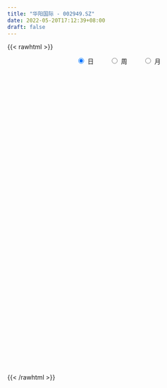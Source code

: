 ```yaml
---
title: "华阳国际 - 002949.SZ"
date: 2022-05-20T17:12:39+08:00
draft: false
---
```

{{< rawhtml >}}
    <div style="text-align: center">
        <label style="padding: 1rem;"><input style="margin-right: .5rem" type="radio" name="period" value="D" checked onclick="period_change(this)">日</label>
        <label style="padding: 1rem;"><input style="margin-right: .5rem" type="radio" name="period" value="W" onclick="period_change(this)">周</label>
        <label style="padding: 1rem;"><input style="margin-right: .5rem" type="radio" name="period" value="M" onclick="period_change(this)">月</label>
    </div>
    <div id="chart" style="height: 700px;"></div> 
    <script type="text/javascript">
        const D_v = [6271.0,4296.0,6450.0,5552.38,6302.0,9985.0,7111.0,6918.3,4063.3,8416.0,17198.5,8697.0,8000.0,5133.38,10623.0,16980.86,11673.0,9057.08,6985.5,7201.0,10373.0,7111.48,10753.59,8665.73,6904.96,9824.0,12967.0,9371.0,9215.35,4044.0,9608.0,14957.0,11147.0,9254.22,6808.0,6093.0,6146.35,8252.0,4229.3,6744.0,8535.66,11810.29,13755.77,6970.0,11105.43,11852.81,16585.77,10539.0,33187.38,32706.0,15186.0,14306.0,21828.0,10402.4,7907.39,9873.0,10927.0,12745.73,14705.21,18259.83,9925.0,10947.0,10204.0,11919.96,14124.96,18876.93,19185.0,12177.0,12928.0,19641.0,23779.0,29337.0,25865.0,23931.0,11981.3,9232.0,7791.68,12395.0,14456.38,9744.34,20289.38,22371.72,21307.0,19600.0,16520.0,12860.07,11297.0,19423.07,15193.62,25663.0,23547.0,22434.57,15942.0,20331.07,14258.0,13944.0,21881.0,10527.97,17405.07,11453.0,10243.07,13070.46,13021.0,10323.95,6272.0,10896.0,9158.0,12016.0,14676.0,13947.93,14985.0,13744.0,8065.0,10457.07,15049.0,32027.62,16057.99,16065.86,11480.3,7947.0,7565.0,7096.68,8263.3,12435.19,34474.84,19605.72,12596.77,9958.3,9669.96,14097.35,10894.73,8709.0,11644.0,10576.0,10442.0,14255.0,10528.0,10498.0,24490.0,12258.0,13959.3,12365.0,59604.99,32732.13,17341.8,24162.91,32209.24,26629.62,22436.87,23860.91,12610.4,20419.88,57307.85,138162.08,94449.91,44239.0,74632.02,128092.35,104959.59,104569.18,53958.82,61553.54,62368.1,51042.49,113819.78,75320.56,63339.06,79236.79,47653.9,43825.0,46778.75,100423.05,89060.31,59535.79,102716.61,67075.19,51254.25,60410.09,38580.23,39719.16,59912.0,69634.24,72654.78,64458.08,79260.48,43335.34,43836.0,70035.31,59939.42,84502.44,195656.09,138481.5,116567.43,94013.59,65682.0,48936.3,36444.99,40712.58,80479.83,39363.84,28326.08,34538.39,39010.27,45833.29,29390.0,21916.0,27816.0,31279.28,30986.17,61100.83,89402.0,67460.28,49511.0,28909.0,29853.17,30422.0,26917.0,29472.63,42220.0,33331.0,38726.39,47402.0,58219.63,85513.88,55340.0,46825.11,35794.33,42943.0,20250.0,17517.0,29524.94,22401.0,19443.0,25113.0,28568.75,23866.83,24513.0,24260.03,20559.0,15236.0,16249.0,28159.0,91278.96,79930.38,61108.54,44065.0,35859.96,27879.0,34644.36,26490.36]
const D_histogram = [0.0,-0.0024442165,-0.0234089991,-0.0248673581,-0.0341454867,-0.0092403541,0.0003422009,0.0199968931,0.0338801504,0.0415094141,0.0194524541,0.0058106417,0.0162502349,0.0124749577,-0.0087834714,0.006351172,0.0028940135,-0.0114160791,-0.0298825448,-0.0449210705,-0.0669141474,-0.0750937694,-0.091507864,-0.1026457145,-0.1096523208,-0.1009695905,-0.1107770384,-0.1207879065,-0.1063987807,-0.0853456158,-0.0572785851,-0.0130352582,0.0003265193,0.0123743971,0.0141959547,0.0132197234,0.0173904818,0.0045349249,0.0091574448,0.0213510092,0.0188588395,-0.00086801,-0.0241133812,-0.0295537076,-0.005370174,0.0236300215,0.0597038295,0.0625802404,0.1093093649,0.1520950525,0.1717080653,0.1566405245,0.1027826946,0.0490584668,0.0025003684,-0.0614967692,-0.093579388,-0.128741728,-0.1262303308,-0.1055656666,-0.0931088045,-0.0756115881,-0.0719480515,-0.0451254841,0.0011572313,0.0303474818,0.0634667325,0.0790563322,0.0789151714,0.0506239762,0.0372889383,-0.0110237401,-0.0599714859,-0.0347878902,-0.0337062109,-0.0289741601,-0.0227615641,-0.0290093174,-0.0476766454,-0.0480500881,-0.016221462,0.0272924793,0.0745300638,0.1227126226,0.142446535,0.1479871613,0.1440039695,0.1027060413,0.0836722585,0.0313072957,-0.0174177529,-0.0525244078,-0.0840020354,-0.1201128937,-0.1238524149,-0.136805431,-0.1539234301,-0.1555367748,-0.1757173592,-0.1561206674,-0.1110066018,-0.0819986085,-0.0775274927,-0.0697564329,-0.0558002866,-0.0529308464,-0.0514241651,-0.0532286819,-0.0650102858,-0.0816541387,-0.0746833037,-0.0749639941,-0.0564958517,-0.0595988601,-0.037192805,0.0100995087,0.0380174599,0.0366192172,0.0593130248,0.0720486403,0.0845775991,0.0886352776,0.0944607875,0.1108675079,0.1627687259,0.1732497504,0.1836795692,0.1787465458,0.166530859,0.1344015482,0.123645516,0.1140723781,0.1148573159,0.106209,0.0912403593,0.0822554201,0.0579421986,0.0501485993,0.0686132342,0.0661951674,0.070020012,0.0530384957,0.0774942152,0.0646368043,0.0520273086,0.0507348904,0.0271317875,-0.0036574094,-0.0160962176,-0.0319544086,-0.0353180983,-0.0611878373,-0.0216065717,0.0644710215,0.093211713,0.0730573719,0.1505585488,0.2086577469,0.2829327093,0.353439417,0.3552560651,0.3399622734,0.3220948614,0.3390397798,0.4186076452,0.4548648368,0.3835892294,0.2265441178,0.0877847721,-0.033690321,-0.1047850452,-0.0610176264,-0.053585578,-0.117288295,-0.0989297237,-0.0935828062,-0.1289287687,-0.1888906995,-0.2675743994,-0.3326448502,-0.2526110077,-0.1982885879,-0.1537406828,-0.1154215017,-0.1508327337,-0.1852907408,-0.2450279233,-0.1826408668,-0.1964514074,-0.0838524786,0.0729162078,0.0822298226,0.0096840925,-0.1116330387,-0.1582301886,-0.2095253226,-0.2075150029,-0.2198128829,-0.2817784342,-0.3441296801,-0.3758153024,-0.4213602271,-0.4260272365,-0.4038571059,-0.3725998924,-0.3664179342,-0.3941784542,-0.3602899965,-0.2968340761,-0.1438055057,0.0027114457,0.0937451,0.1344042225,0.1379183643,0.1207856381,0.1100651703,0.0793157034,0.0899081107,0.105671303,0.0880043896,0.1238063208,0.1285041643,0.1593905464,0.2134520187,0.2250033688,0.1756959883,0.1154060959,0.0255263929,-0.0145433752,-0.0387519922,-0.0878782917,-0.151723177,-0.2042400978,-0.2795405638,-0.2933354427,-0.2546925915,-0.2364734831,-0.1815024552,-0.1165832868,-0.0791668395,-0.0133083632,0.0738281106,0.1676888744,0.2179974864,0.2697193465,0.2584251865,0.2600949807,0.2329934637,0.2262156636,0.2088375123]
const D_fast = [0.0,-0.0030552707,-0.029872303,-0.0375475015,-0.0553620017,-0.0327669578,-0.0230988525,0.001555063,0.0239083579,0.0419149752,0.0247211286,0.0125319767,0.0270341286,0.0263775908,0.0029232939,0.0196457302,0.0169120752,-0.0002520372,-0.0261891391,-0.0524579324,-0.0911795462,-0.1181326106,-0.1574236712,-0.1942229503,-0.2286426368,-0.2452023041,-0.2827040116,-0.3229118563,-0.3351224257,-0.3354056647,-0.3216582803,-0.2806737679,-0.2672303606,-0.2520888835,-0.2467183373,-0.2443896377,-0.2358712589,-0.2475930846,-0.2406812034,-0.2231498868,-0.2209273466,-0.2408711986,-0.2701449151,-0.2829736684,-0.2601326783,-0.2252249774,-0.1742252121,-0.1557037411,-0.0816472753,-0.0008378246,0.0617022046,0.0857947949,0.0576326386,0.0161730275,-0.0297599787,-0.1091313086,-0.1646087744,-0.2319565465,-0.261002732,-0.2667294844,-0.2775498234,-0.2789555041,-0.2932789804,-0.277737784,-0.2311657607,-0.1943886398,-0.1454027059,-0.1100490232,-0.0904613911,-0.1060965923,-0.1101093956,-0.1611780091,-0.2251186264,-0.2086320031,-0.2159768766,-0.2184883658,-0.2179661609,-0.2314662435,-0.2620527328,-0.2744386976,-0.2466654369,-0.1963283759,-0.1304582753,-0.051597561,0.0037479852,0.0462854019,0.0783032024,0.0626817845,0.0645660664,0.0200279275,-0.0330515593,-0.0812893162,-0.1337674526,-0.1999065343,-0.2346091593,-0.2817635331,-0.3373623897,-0.3778599282,-0.4419698523,-0.4614033273,-0.4440409123,-0.435532571,-0.4504433285,-0.4601113769,-0.4601053022,-0.4704685736,-0.4818179336,-0.4969296209,-0.5249637962,-0.5620211837,-0.5737211747,-0.5927428637,-0.5883986842,-0.6064014076,-0.5932935538,-0.5434763628,-0.5060540467,-0.4982974851,-0.4607754213,-0.4300276458,-0.3963542872,-0.3701377893,-0.3406970825,-0.2965734851,-0.2039800856,-0.1501866235,-0.0938369124,-0.0540832994,-0.0246662715,-0.0231951952,-0.0030398484,0.0159051083,0.0454043751,0.0633083091,0.0711497583,0.0827286741,0.0729010022,0.0776445527,0.1132624963,0.1273932213,0.1487230688,0.1450011766,0.1888304498,0.19213224,0.1925295714,0.2039208759,0.1871007198,0.1553971705,0.138934308,0.1150875148,0.1028943006,0.0617276022,0.0959072249,0.1981025734,0.2501461932,0.2482561951,0.3633970092,0.4736606441,0.6186687837,0.7775353457,0.86816601,0.9378627868,1.0005190901,1.1022239535,1.2864437302,1.4364171309,1.4610388309,1.3606297487,1.2438165961,1.1139189227,1.0166279373,1.0451409494,1.0391766034,0.9461518126,0.939777953,0.9217291689,0.8541510142,0.7469664086,0.6013891089,0.4531574455,0.470038536,0.4747888088,0.4809015433,0.4903653489,0.4172459335,0.3364652412,0.2154710778,0.2321979176,0.1692745252,0.2609103343,0.4359080727,0.4657791432,0.3956544362,0.2464290453,0.1602743483,0.0565978837,0.0067294526,-0.0605216481,-0.192931808,-0.3413154739,-0.4669549218,-0.6178399033,-0.7290137217,-0.8078078676,-0.8697006273,-0.9551231526,-1.0814282861,-1.1376123276,-1.1483649262,-1.0312877322,-0.8840929195,-0.7696229902,-0.695362812,-0.6573690792,-0.6443053959,-0.6275095711,-0.6384301121,-0.6053606771,-0.5631796591,-0.5588454751,-0.4920919637,-0.4552680791,-0.3845340604,-0.2771095835,-0.2093073912,-0.2146907746,-0.246129143,-0.3296272477,-0.3733328597,-0.4072294747,-0.4783253471,-0.5801010267,-0.6836779719,-0.8288635789,-0.9159923185,-0.9410226151,-0.9819218775,-0.9723264635,-0.9365531167,-0.9189283793,-0.8563969938,-0.7508034924,-0.6150205099,-0.5102125264,-0.3910608296,-0.337748693,-0.2710551536,-0.2399083047,-0.1901321889,-0.1553009621]
const D_slow = [0.0,-0.0006110541,-0.0064633039,-0.0126801434,-0.0212165151,-0.0235266036,-0.0234410534,-0.0184418301,-0.0099717925,0.000405561,0.0052686745,0.0067213349,0.0107838937,0.0139026331,0.0117067653,0.0132945582,0.0140180616,0.0111640419,0.0036934057,-0.0075368619,-0.0242653988,-0.0430388411,-0.0659158071,-0.0915772358,-0.118990316,-0.1442327136,-0.1719269732,-0.2021239498,-0.228723645,-0.2500600489,-0.2643796952,-0.2676385098,-0.2675568799,-0.2644632806,-0.260914292,-0.2576093611,-0.2532617407,-0.2521280095,-0.2498386482,-0.244500896,-0.2397861861,-0.2400031886,-0.2460315339,-0.2534199608,-0.2547625043,-0.2488549989,-0.2339290416,-0.2182839815,-0.1909566402,-0.1529328771,-0.1100058608,-0.0708457296,-0.045150056,-0.0328854393,-0.0322603472,-0.0476345395,-0.0710293865,-0.1032148185,-0.1347724012,-0.1611638178,-0.184441019,-0.203343916,-0.2213309289,-0.2326122999,-0.2323229921,-0.2247361216,-0.2088694385,-0.1891053554,-0.1693765626,-0.1567205685,-0.1473983339,-0.150154269,-0.1651471404,-0.173844113,-0.1822706657,-0.1895142057,-0.1952045968,-0.2024569261,-0.2143760875,-0.2263886095,-0.230443975,-0.2236208551,-0.2049883392,-0.1743101835,-0.1386985498,-0.1017017595,-0.0657007671,-0.0400242568,-0.0191061921,-0.0112793682,-0.0156338064,-0.0287649084,-0.0497654172,-0.0797936407,-0.1107567444,-0.1449581021,-0.1834389596,-0.2223231533,-0.2662524931,-0.30528266,-0.3330343104,-0.3535339626,-0.3729158357,-0.390354944,-0.4043050156,-0.4175377272,-0.4303937685,-0.443700939,-0.4599535104,-0.4803670451,-0.499037871,-0.5177788695,-0.5319028325,-0.5468025475,-0.5561007487,-0.5535758716,-0.5440715066,-0.5349167023,-0.5200884461,-0.502076286,-0.4809318863,-0.4587730669,-0.43515787,-0.407440993,-0.3667488115,-0.3234363739,-0.2775164816,-0.2328298452,-0.1911971304,-0.1575967434,-0.1266853644,-0.0981672699,-0.0694529409,-0.0429006909,-0.020090601,0.000473254,0.0149588036,0.0274959535,0.044649262,0.0611980539,0.0787030569,0.0919626808,0.1113362346,0.1274954357,0.1405022628,0.1531859854,0.1599689323,0.1590545799,0.1550305256,0.1470419234,0.1382123988,0.1229154395,0.1175137966,0.1336315519,0.1569344802,0.1751988232,0.2128384604,0.2650028971,0.3357360744,0.4240959287,0.512909945,0.5979005133,0.6784242287,0.7631841736,0.8678360849,0.9815522941,1.0774496015,1.1340856309,1.156031824,1.1476092437,1.1214129824,1.1061585758,1.0927621813,1.0634401076,1.0387076766,1.0153119751,0.9830797829,0.9358571081,0.8689635082,0.7858022957,0.7226495437,0.6730773967,0.634642226,0.6057868506,0.5680786672,0.521755982,0.4604990012,0.4148387845,0.3657259326,0.344762813,0.3629918649,0.3835493206,0.3859703437,0.358062084,0.3185045369,0.2661232062,0.2142444555,0.1592912348,0.0888466262,0.0028142062,-0.0911396194,-0.1964796762,-0.3029864853,-0.4039507617,-0.4971007349,-0.5887052184,-0.6872498319,-0.7773223311,-0.8515308501,-0.8874822265,-0.8868043651,-0.8633680901,-0.8297670345,-0.7952874434,-0.7650910339,-0.7375747414,-0.7177458155,-0.6952687878,-0.6688509621,-0.6468498647,-0.6158982845,-0.5837722434,-0.5439246068,-0.4905616021,-0.43431076,-0.3903867629,-0.3615352389,-0.3551536407,-0.3587894845,-0.3684774825,-0.3904470554,-0.4283778497,-0.4794378741,-0.5493230151,-0.6226568758,-0.6863300236,-0.7454483944,-0.7908240082,-0.8199698299,-0.8397615398,-0.8430886306,-0.8246316029,-0.7827093843,-0.7282100127,-0.6607801761,-0.5961738795,-0.5311501343,-0.4729017684,-0.4163478525,-0.3641384744]
const D_data = [['2021-05-11', 17.743, 17.7142, 17.5897, 17.9059],['2021-05-12', 17.7142, 17.6759, 17.446, 17.7334],['2021-05-13', 17.6089, 17.3693, 17.3023, 17.7621],['2021-05-14', 17.446, 17.5322, 17.2927, 17.7047],['2021-05-17', 17.561, 17.3789, 17.3119, 17.7047],['2021-05-18', 17.4364, 17.8292, 17.2927, 18.0591],['2021-05-19', 17.7334, 17.7238, 17.7047, 18.0496],['2021-05-20', 17.7238, 17.9346, 17.5418, 17.9538],['2021-05-21', 17.9346, 17.9729, 17.858, 18.0687],['2021-05-24', 18.107, 17.9825, 17.6376, 18.1166],['2021-05-25', 18.0854, 17.5961, 17.5374, 18.0952],['2021-05-26', 17.6254, 17.6157, 17.2927, 17.7625],['2021-05-27', 17.6157, 17.919, 17.5276, 17.9386],['2021-05-28', 17.9093, 17.7722, 17.694, 17.9386],['2021-05-31', 17.7625, 17.4884, 17.3906, 17.782],['2021-06-01', 17.4786, 17.9288, 16.637, 18.056],['2021-06-02', 17.8114, 17.7331, 17.694, 17.9582],['2021-06-03', 17.6842, 17.5472, 17.5276, 17.8995],['2021-06-04', 17.4982, 17.3906, 17.3514, 17.5276],['2021-06-07', 17.3906, 17.3123, 17.2242, 17.5667],['2021-06-08', 17.3123, 17.0774, 16.9306, 17.3221],['2021-06-09', 17.1655, 17.1068, 16.9502, 17.2242],['2021-06-10', 17.1068, 16.8621, 16.8034, 17.1655],['2021-06-11', 16.8425, 16.7642, 16.7349, 16.9893],['2021-06-15', 16.7642, 16.6664, 16.6468, 16.8621],['2021-06-16', 16.7153, 16.7642, 16.6859, 17.0872],['2021-06-17', 16.7642, 16.4217, 16.2553, 16.8425],['2021-06-18', 16.4217, 16.2456, 16.1477, 16.4902],['2021-06-21', 16.4315, 16.4413, 16.2456, 16.5685],['2021-06-22', 16.4315, 16.5098, 16.3532, 16.5783],['2021-06-23', 16.5, 16.637, 16.4315, 16.7055],['2021-06-24', 16.823, 16.9698, 16.8132, 17.3025],['2021-06-25', 16.9306, 16.6957, 16.6664, 16.96],['2021-06-28', 16.6957, 16.7153, 16.4902, 16.8327],['2021-06-29', 16.774, 16.5979, 16.5685, 16.774],['2021-06-30', 16.5979, 16.5391, 16.4413, 16.6077],['2021-07-01', 16.5391, 16.5881, 16.4315, 16.7544],['2021-07-02', 16.6174, 16.3238, 16.2945, 16.6957],['2021-07-05', 16.3238, 16.4902, 16.2749, 16.5587],['2021-07-06', 16.4902, 16.6077, 16.3238, 16.6174],['2021-07-07', 16.4217, 16.4315, 16.4119, 16.7153],['2021-07-08', 16.3826, 16.1281, 16.1281, 16.5],['2021-07-09', 16.0988, 15.9226, 15.6877, 16.0988],['2021-07-12', 15.9617, 16.0107, 15.9617, 16.1966],['2021-07-13', 16.1281, 16.3826, 15.9226, 16.4119],['2021-07-14', 16.4609, 16.5587, 16.177, 16.7251],['2021-07-15', 16.5587, 16.823, 16.177, 16.8621],['2021-07-16', 16.7349, 16.5294, 16.4706, 16.8523],['2021-07-19', 16.5294, 17.2536, 16.4706, 18.0071],['2021-07-20', 17.0285, 17.5276, 17.0285, 17.9484],['2021-07-21', 17.5667, 17.5178, 17.3221, 17.6646],['2021-07-22', 17.5276, 17.2144, 17.0383, 17.5472],['2021-07-23', 17.3221, 16.637, 16.4609, 17.3221],['2021-07-26', 16.363, 16.4021, 16.0009, 16.637],['2021-07-27', 16.2456, 16.2358, 16.2358, 16.5587],['2021-07-28', 16.1966, 15.6877, 15.6388, 16.1966],['2021-07-29', 15.7171, 15.7562, 15.6486, 16.0107],['2021-07-30', 15.766, 15.4333, 15.3648, 15.8052],['2021-08-02', 15.5018, 15.6975, 14.484, 15.8052],['2021-08-03', 15.6975, 15.8737, 15.5703, 16.4217],['2021-08-04', 15.9911, 15.7562, 15.6877, 16.1575],['2021-08-05', 15.7171, 15.8052, 15.4822, 15.952],['2021-08-06', 16.0009, 15.5996, 15.5899, 16.0009],['2021-08-09', 15.5801, 15.8932, 15.5018, 16.0694],['2021-08-10', 15.8932, 16.2847, 15.8932, 16.3728],['2021-08-11', 16.2847, 16.2553, 16.1477, 16.7447],['2021-08-12', 16.1673, 16.4804, 16.1673, 16.6859],['2021-08-13', 16.5391, 16.4217, 16.3728, 16.6272],['2021-08-16', 16.4217, 16.3043, 16.2456, 16.6174],['2021-08-17', 16.2847, 15.903, 15.8345, 16.5587],['2021-08-18', 16.1477, 15.9911, 15.7073, 16.3141],['2021-08-19', 16.2651, 15.3746, 15.3158, 16.2651],['2021-08-20', 15.5311, 15.0516, 14.8754, 15.6388],['2021-08-23', 15.0027, 15.8541, 15.0027, 15.952],['2021-08-24', 15.8443, 15.5703, 15.5507, 15.952],['2021-08-25', 15.6486, 15.5801, 15.3648, 15.7171],['2021-08-26', 15.5703, 15.5801, 15.4626, 15.7171],['2021-08-27', 15.4724, 15.3746, 15.2767, 15.5801],['2021-08-30', 15.3746, 15.0907, 15.0222, 15.6192],['2021-08-31', 15.0907, 15.1984, 15.0222, 15.4137],['2021-09-01', 15.3941, 15.629, 15.1984, 15.7269],['2021-09-02', 15.6779, 15.952, 15.5801, 16.1673],['2021-09-03', 15.9226, 16.2553, 15.903, 16.5098],['2021-09-06', 16.2945, 16.5783, 16.1966, 16.6077],['2021-09-07', 16.5783, 16.4902, 16.363, 16.7447],['2021-09-08', 16.4902, 16.4804, 16.3336, 16.6174],['2021-09-09', 16.5, 16.4706, 16.4119, 16.6468],['2021-09-10', 16.3728, 15.9715, 15.952, 16.5],['2021-09-13', 15.9617, 16.1575, 15.9422, 16.3043],['2021-09-14', 16.1575, 15.5899, 15.4235, 16.2358],['2021-09-15', 15.5899, 15.3648, 15.2669, 15.7464],['2021-09-16', 15.4235, 15.2767, 15.2669, 15.8345],['2021-09-17', 15.2865, 15.081, 14.944, 15.3452],['2021-09-22', 14.9733, 14.7482, 14.5819, 15.081],['2021-09-23', 14.9146, 14.9342, 14.7091, 15.218],['2021-09-24', 15.0222, 14.6504, 14.621, 15.0418],['2021-09-27', 14.6504, 14.3763, 14.298, 14.9146],['2021-09-28', 14.3763, 14.3665, 14.3078, 14.5525],['2021-09-29', 14.3861, 13.9066, 13.7109, 14.3861],['2021-09-30', 13.8479, 14.2295, 13.8479, 14.3763],['2021-10-08', 14.2491, 14.5721, 14.2491, 14.6308],['2021-10-11', 14.5916, 14.4448, 14.3372, 14.8069],['2021-10-12', 14.3861, 14.1121, 14.0044, 14.4742],['2021-10-13', 14.1219, 14.073, 13.7989, 14.1415],['2021-10-14', 14.1023, 14.1023, 13.9653, 14.1317],['2021-10-15', 14.1023, 13.9066, 13.8674, 14.2198],['2021-10-18', 13.9947, 13.7989, 13.7206, 13.9947],['2021-10-19', 13.8674, 13.6521, 13.6032, 13.8674],['2021-10-20', 13.6619, 13.3781, 13.2509, 13.6619],['2021-10-21', 13.3194, 13.1139, 13.1139, 13.4075],['2021-10-22', 13.2117, 13.2509, 13.2117, 13.5151],['2021-10-25', 13.2998, 13.0454, 12.9279, 13.3781],['2021-10-26', 13.0552, 13.202, 13.0454, 13.2117],['2021-10-27', 13.0747, 12.8496, 12.7909, 13.1922],['2021-10-28', 12.9769, 13.1041, 12.6246, 13.2117],['2021-10-29', 13.1824, 13.5151, 12.7811, 13.6913],['2021-11-01', 13.4075, 13.4173, 13.2117, 13.5347],['2021-11-02', 13.4075, 13.0747, 13.0356, 13.5151],['2021-11-03', 13.0747, 13.3977, 13.0747, 13.5249],['2021-11-04', 13.4858, 13.3488, 13.2607, 13.4956],['2021-11-05', 13.3488, 13.4075, 13.2802, 13.476],['2021-11-08', 13.4173, 13.3488, 13.2313, 13.427],['2021-11-09', 13.3585, 13.4075, 13.3096, 13.5347],['2021-11-10', 13.4075, 13.6228, 13.2215, 13.6326],['2021-11-11', 13.5836, 14.3078, 13.5347, 14.3861],['2021-11-12', 14.3078, 14.0436, 14.0044, 14.3665],['2021-11-15', 14.0142, 14.2002, 13.9947, 14.3274],['2021-11-16', 14.1023, 14.1317, 14.1023, 14.3372],['2021-11-17', 14.161, 14.1023, 14.024, 14.21],['2021-11-18', 14.1023, 13.8283, 13.7891, 14.1415],['2021-11-19', 13.8283, 14.0632, 13.8283, 14.1121],['2021-11-22', 14.073, 14.1023, 13.9751, 14.1708],['2021-11-23', 14.0827, 14.2883, 14.0338, 14.347],['2021-11-24', 14.2883, 14.2295, 14.1121, 14.3959],['2021-11-25', 14.2295, 14.161, 14.1121, 14.3078],['2021-11-26', 14.2687, 14.2393, 14.1219, 14.5231],['2021-11-29', 14.1708, 14.0142, 13.8968, 14.1708],['2021-11-30', 14.0142, 14.1806, 13.9947, 14.3372],['2021-12-01', 14.21, 14.5916, 14.1219, 14.6308],['2021-12-02', 14.6014, 14.4351, 14.4253, 14.6406],['2021-12-03', 14.3959, 14.5819, 14.3959, 14.7091],['2021-12-06', 14.7384, 14.347, 14.3176, 14.7384],['2021-12-07', 14.5231, 14.9537, 14.3665, 15.1201],['2021-12-08', 14.8265, 14.5916, 14.3959, 14.8657],['2021-12-09', 14.6014, 14.5916, 14.4057, 14.7189],['2021-12-10', 14.5819, 14.758, 14.4155, 14.9635],['2021-12-13', 14.8363, 14.4644, 14.3274, 14.8363],['2021-12-14', 14.3861, 14.2589, 14.1904, 14.4253],['2021-12-15', 14.2393, 14.3861, 14.2198, 14.6601],['2021-12-16', 14.4253, 14.2687, 14.1904, 14.5036],['2021-12-17', 14.3372, 14.3665, 14.2002, 14.3861],['2021-12-20', 14.347, 13.9849, 13.9164, 14.347],['2021-12-21', 13.9849, 14.8265, 13.9751, 14.8363],['2021-12-22', 14.9635, 15.7856, 14.9635, 16.3141],['2021-12-23', 15.629, 15.4626, 15.3648, 16.2064],['2021-12-24', 15.7367, 14.9635, 14.9635, 15.766],['2021-12-27', 15.0222, 16.4609, 15.0222, 16.4609],['2021-12-28', 16.9698, 16.7642, 16.4413, 17.8603],['2021-12-29', 16.4609, 17.5667, 16.1477, 18.0952],['2021-12-30', 17.371, 18.2224, 17.1263, 18.9662],['2021-12-31', 18.2028, 17.9093, 17.7037, 18.5845],['2022-01-04', 17.919, 18.0169, 17.5765, 18.2028],['2022-01-05', 18.2909, 18.2518, 17.8114, 19.0836],['2022-01-06', 18.5747, 19.0543, 18.0854, 19.1717],['2022-01-07', 19.0543, 20.5222, 19.0543, 20.9626],['2022-01-10', 19.9644, 20.7767, 19.6806, 21.403],['2022-01-11', 20.7963, 19.8176, 19.573, 21.1388],['2022-01-12', 19.7002, 18.5258, 18.4279, 19.8665],['2022-01-13', 18.5747, 18.242, 18.1637, 18.6237],['2022-01-14', 18.2028, 17.9386, 17.8799, 18.6237],['2022-01-17', 17.9386, 18.1539, 17.5765, 18.3007],['2022-01-18', 18.1539, 19.6121, 17.7527, 19.9742],['2022-01-19', 19.573, 19.4066, 19.2402, 20.5516],['2022-01-20', 18.9858, 18.4475, 18.4475, 19.71],['2022-01-21', 18.5943, 19.4164, 18.2224, 20.2874],['2022-01-24', 19.4849, 19.387, 19.0836, 20.258],['2022-01-25', 19.3772, 18.8488, 18.4964, 19.6121],['2022-01-26', 17.0872, 18.2909, 17.0872, 18.7802],['2022-01-27', 18.5649, 17.6254, 17.6157, 19.1228],['2022-01-28', 18.0365, 17.2829, 17.2046, 18.2518],['2022-02-07', 16.7447, 19.0151, 16.4413, 19.0151],['2022-02-08', 19.4849, 18.976, 18.2616, 19.6121],['2022-02-09', 19.9057, 19.0738, 18.8879, 19.9938],['2022-02-10', 18.8879, 19.2011, 18.5062, 19.7785],['2022-02-11', 18.7607, 18.2616, 17.9093, 19.9644],['2022-02-14', 17.8505, 18.0267, 17.4591, 18.1637],['2022-02-15', 17.9582, 17.3514, 17.2633, 18.1441],['2022-02-16', 17.4493, 18.7802, 17.4493, 19.0836],['2022-02-17', 18.3496, 17.8603, 17.6352, 19.1423],['2022-02-18', 18.4475, 19.6512, 18.2518, 19.6512],['2022-02-21', 19.0641, 20.9822, 19.0347, 21.6183],['2022-02-22', 20.1014, 19.7002, 19.3772, 20.4929],['2022-02-23', 19.6904, 18.5943, 18.4084, 19.7687],['2022-02-24', 18.4279, 17.4689, 17.1068, 18.79],['2022-02-25', 17.6646, 17.8897, 17.3319, 18.2811],['2022-02-28', 17.7722, 17.4591, 16.9698, 17.7722],['2022-03-01', 17.4591, 17.8603, 17.2046, 17.9093],['2022-03-02', 17.6157, 17.508, 17.2046, 17.968],['2022-03-03', 17.508, 16.5, 16.2064, 17.7233],['2022-03-04', 16.4217, 15.9128, 15.8149, 16.4217],['2022-03-07', 16.0302, 15.7464, 15.5507, 16.1379],['2022-03-08', 15.6975, 15.0222, 14.9342, 15.7269],['2022-03-09', 15.032, 15.0222, 14.2491, 15.2375],['2022-03-10', 15.4137, 15.0222, 14.9733, 15.903],['2022-03-11', 14.7678, 14.9048, 14.2687, 15.0222],['2022-03-14', 14.6797, 14.3176, 14.2785, 14.8265],['2022-03-15', 14.1512, 13.4368, 13.4368, 14.3665],['2022-03-16', 13.7206, 13.8185, 13.2607, 13.9164],['2022-03-17', 14.0142, 14.073, 13.9066, 14.298],['2022-03-18', 14.0632, 15.4822, 13.9457, 15.4822],['2022-03-21', 15.6584, 16.0302, 15.3158, 16.3923],['2022-03-22', 15.7758, 15.8932, 15.5507, 16.4217],['2022-03-23', 15.8052, 15.5899, 15.5116, 16.226],['2022-03-24', 15.6094, 15.2375, 15.2278, 15.6877],['2022-03-25', 15.3158, 14.9342, 14.8559, 15.3843],['2022-03-28', 14.9244, 14.9244, 14.484, 15.1495],['2022-03-29', 14.9733, 14.5329, 14.3861, 15.0614],['2022-03-30', 14.6797, 14.9635, 14.4448, 14.9635],['2022-03-31', 14.9635, 15.081, 14.8461, 15.4528],['2022-04-01', 14.9244, 14.6406, 14.3861, 14.9929],['2022-04-06', 14.6601, 15.355, 14.6601, 15.4626],['2022-04-07', 15.1984, 15.0907, 15.081, 15.8052],['2022-04-08', 15.0222, 15.5507, 15.0222, 16.0009],['2022-04-11', 15.492, 16.1477, 15.492, 16.2847],['2022-04-12', 15.8149, 15.903, 15.0907, 16.0498],['2022-04-13', 15.8541, 15.1397, 15.1005, 15.8541],['2022-04-14', 15.0222, 14.7678, 14.5916, 15.169],['2022-04-15', 14.6797, 13.9947, 13.9066, 14.7776],['2022-04-18', 13.8185, 14.2198, 13.6423, 14.3274],['2022-04-19', 14.2198, 14.1708, 13.9457, 14.3372],['2022-04-20', 14.1904, 13.5543, 13.4075, 14.3372],['2022-04-21', 13.5445, 12.9084, 12.8203, 13.5543],['2022-04-22', 13.0258, 12.5267, 12.4973, 13.0258],['2022-04-25', 12.282, 11.6263, 11.5578, 12.3995],['2022-04-26', 11.7242, 11.8416, 11.6753, 12.2135],['2022-04-27', 11.8612, 12.2527, 11.6165, 12.2625],['2022-04-28', 12.0276, 11.8514, 11.6263, 12.2135],['2022-04-29', 11.8514, 12.2331, 11.8416, 12.3212],['2022-05-05', 12.282, 12.4484, 12.0961, 12.7224],['2022-05-06', 12.2331, 12.1842, 12.0374, 12.331],['2022-05-09', 12.3212, 12.6637, 12.2527, 12.7322],['2022-05-10', 12.605, 13.2509, 12.419, 13.2998],['2022-05-11', 13.4564, 13.8087, 13.3879, 14.5721],['2022-05-12', 12.8986, 13.7011, 12.8986, 14.2295],['2022-05-13', 13.613, 14.0925, 13.4564, 14.2491],['2022-05-16', 14.1023, 13.5347, 13.5053, 14.484],['2022-05-17', 13.5347, 13.7989, 13.2607, 14.0925],['2022-05-18', 13.7206, 13.4956, 13.4368, 13.8968],['2022-05-19', 13.2313, 13.7794, 13.2215, 13.8479],['2022-05-20', 13.91, 13.7, 13.61, 14.16]]
const W_v = [1192.26,21910.97,1030636.1299999999,845801.0,437639.4899999999,388072.09,320729.54,184206.5,249804.56,81726.75,241313.8,145042.86,132795.43,259456.95,275484.97,446039.21,944277.35,404507.17,245403.39,142973.65,114629.44,100328.95,79228.07,731314.0399999999,932578.0599999999,766376.3,542701.54,500628.5700000001,221799.08,615459.21,282298.73,35390.02,123763.79,171330.05,78767.48,87334.6,101343.64,285868.49,124946.13,72942.36,83964.58,110794.43,122183.84,88714.46,65878.72,118786.28,93371.18,68927.15,111511.46,146786.84,251006.97,181912.52,191159.4,116249.05,95802.27,82405.83,95343.16,65917.2,59156.14,70832.25,37625.3,27034.06,42315.06,46411.84,284068.1800000001,239447.31,95939.16,68611.69,40268.93,125526.07,411436.88,426578.09,331327.18,344810.61,268576.19,209629.55,148433.09,162590.64,140419.51,105237.58,112415.96,96249.18,113028.1,22018.12,121811.89,97486.62,105285.7,172378.97,120106.29,83037.73,107721.54,175461.35,127252.06,86295.51,109653.14,99295.99,144654.3,289481.89,206310.5,182662.06,153100.1,62084.91,61168.53,167618.33,220277.64,236954.34,153229.73,140936.11,111826.1,46516.58,66243.28,66068.21,51213.77,19866.33,33810.94,34379.6,47444.88,55319.44,44104.8,39066.96,48971.35,36553.57,45075.02,57053.01,117213.38,51855.52,64041.04,76283.85,111550.0,65330.98,88168.82,79700.14,102780.19,48533.07,61267.04,10243.07,53583.41,64782.93,79342.69,59116.15,81875.73,57217.11,55626.0,71733.3,146206.83,117747.04,354578.72,466211.96,288783.91,309375.31,398514.51,257038.92,345919.58,301648.51,610400.61,245937.54,177098.03,173098.28,265135.45,162362.63,144348.02,266416.32,109135.94,126321.61,35795.0,276725.88,168938.68]
const W_histogram = [0.0,0.7345221652,1.1290280649,1.291944365,1.1272906159,1.1166024098,0.8268946042,0.5710402346,0.1578600648,-0.2387915835,-0.5374140059,-0.7636814041,-0.8880915641,-0.7749982126,-0.8274795236,-0.5883790283,-0.279936848,-0.2641197841,-0.2293269476,-0.3266762668,-0.3981853175,-0.4349297703,-0.4759976041,0.2515910362,0.3111783104,0.2573113138,0.1853695711,0.2342828378,0.23911232,0.2892987683,0.1983022618,0.06063249,-0.0284514714,-0.1404093237,-0.2550714039,-0.3509304378,-0.3475244554,-0.3157618544,-0.3222075905,-0.3279422911,-0.2717032591,-0.2224983423,-0.1731183745,-0.1681593341,-0.136482695,-0.0888095669,-0.0666749866,-0.1431977762,-0.3473867874,-0.358810162,-0.345980778,-0.4194446963,-0.3407799385,-0.3733318726,-0.3599309039,-0.3708336231,-0.3175355858,-0.2738419045,-0.2033664811,-0.1743720587,-0.1767307416,-0.1347159168,-0.0988333095,-0.0968744093,0.1149789645,0.2264876628,0.2345726039,0.2245723953,0.1732867535,0.3117984653,0.62305617,0.709974649,0.9949330441,1.4803636919,1.797890524,2.0059387077,1.9385195974,1.9195039381,1.6370270941,1.0286911379,0.6552975864,0.2509832721,-0.1007283386,-0.2601868693,-0.2871295478,-0.3879168521,-0.5031343495,-0.7559499467,-0.849530373,-0.9232809369,-1.0299925125,-1.0020732493,-1.0754248445,-1.1069097151,-1.1403865832,-1.1053384253,-1.0712857934,-0.8201566815,-0.5243547055,-0.428857352,-0.4672115152,-0.4531025669,-0.2223929294,-0.0870103327,0.1516964221,0.2448282292,0.2748954883,0.1819223072,0.1416268237,0.0957799696,0.0327480915,0.0068022613,-0.0593609705,-0.1355131942,-0.1537070325,-0.1214294833,-0.0998653757,-0.0974636741,-0.1225989231,-0.156517196,-0.131985541,-0.1242618914,-0.1290646999,-0.0768447089,-0.0233040232,-0.0553732308,-0.051863534,0.0157321782,-0.0199846552,-0.0104882194,0.0624642145,0.0969073135,0.0664688952,0.0261578786,-0.017668509,-0.012635755,-0.0415486503,-0.0895022483,-0.0879665205,-0.0790192611,-0.0182543302,0.032501531,0.0842365818,0.1443069817,0.1954982815,0.2017723147,0.242188061,0.4512274445,0.7327253284,0.711583693,0.7594289661,0.6158101471,0.5569238577,0.5791865289,0.4487288268,0.214618693,-0.0108425617,-0.1178625783,-0.2165875217,-0.2882090887,-0.2616140549,-0.3316373834,-0.4521766679,-0.5220814401,-0.5397788457,-0.3976917612,-0.3088285547]
const W_fast = [0.0,0.9181527066,1.5949156224,2.0808180138,2.1979869186,2.466449315,2.3834651605,2.2703708495,1.8966556959,1.4403061517,1.0073302279,0.5901424787,0.2437094276,0.1630532259,-0.0962979659,-0.0042922278,0.2341657406,0.1839528584,0.161413958,-0.0176044278,-0.1886598079,-0.3341367033,-0.4942039381,0.2962824612,0.433664313,0.4441251449,0.418525795,0.5260097711,0.5906173333,0.7131284737,0.6717075327,0.5491958834,0.4529990541,0.3059388709,0.1275089397,-0.0560827037,-0.1395578351,-0.1867356977,-0.2737333315,-0.3614536048,-0.3731403876,-0.3795600563,-0.3734596821,-0.4105404752,-0.41298451,-0.3875137736,-0.3820479399,-0.4943701735,-0.7854058816,-0.8865317967,-0.9601976072,-1.1385226996,-1.1450529264,-1.2709378286,-1.3475195859,-1.4511307109,-1.4772165701,-1.5019833649,-1.4823495618,-1.4969481541,-1.5434895224,-1.5351536768,-1.5239793968,-1.5462390989,-1.3056409841,-1.13751037,-1.0707822779,-1.0246393877,-1.0326033412,-0.816142013,-0.3491202658,-0.0847081246,0.4489835316,1.3045051024,2.0715045654,2.7810374261,3.1982482152,3.6591085404,3.7858884699,3.4347252982,3.2251561432,2.8835876469,2.5066939516,2.2821887037,2.1834636381,1.9856971208,1.7446960361,1.3028929522,0.9969299326,0.6923591346,0.3281494308,0.1055503817,-0.2366574247,-0.544869724,-0.863443238,-1.1047296864,-1.3384985028,-1.2924085613,-1.1276952616,-1.1394122461,-1.2945692881,-1.3937359816,-1.2186245763,-1.1049945629,-0.8283637026,-0.6740248382,-0.575233707,-0.6227263112,-0.6276150888,-0.6495169506,-0.7043618058,-0.7286070706,-0.8096105451,-0.9196410673,-0.9762616638,-0.9743414853,-0.9777437217,-0.9997079386,-1.0554929184,-1.1285404903,-1.1370052206,-1.1603470438,-1.1974160273,-1.1644072135,-1.1166925336,-1.1626050489,-1.1720612356,-1.1005324789,-1.141245476,-1.1343710951,-1.0458026076,-0.9871326802,-1.0009538746,-1.0347254216,-1.0829689365,-1.0810951212,-1.1203951791,-1.1907243392,-1.2111802414,-1.2219877974,-1.165786449,-1.1069052051,-1.0341110088,-0.9379638634,-0.8378979933,-0.7811808814,-0.6802181199,-0.3583718752,0.1063073407,0.2630616285,0.5007641432,0.511097861,0.5914425361,0.7585018395,0.740226344,0.5597708835,0.3315989884,0.1951133272,0.0422415034,-0.1014323358,-0.1402408157,-0.2931734901,-0.5267569416,-0.7271820738,-0.8798241908,-0.8371600467,-0.8255039788]
const W_slow = [0.0,0.1836305413,0.4658875575,0.7888736488,1.0706963028,1.3498469052,1.5565705563,1.6993306149,1.7387956311,1.6790977352,1.5447442338,1.3538238827,1.1318009917,0.9380514386,0.7311815577,0.5840868006,0.5141025886,0.4480726426,0.3907409057,0.309071839,0.2095255096,0.100793067,-0.018206334,0.044691425,0.1224860026,0.1868138311,0.2331562239,0.2917269333,0.3515050133,0.4238297054,0.4734052708,0.4885633933,0.4814505255,0.4463481946,0.3825803436,0.2948477342,0.2079666203,0.1290261567,0.0484742591,-0.0335113137,-0.1014371285,-0.1570617141,-0.2003413077,-0.2423811412,-0.2765018149,-0.2987042067,-0.3153729533,-0.3511723974,-0.4380190942,-0.5277216347,-0.6142168292,-0.7190780033,-0.8042729879,-0.8976059561,-0.987588682,-1.0802970878,-1.1596809843,-1.2281414604,-1.2789830807,-1.3225760953,-1.3667587807,-1.4004377599,-1.4251460873,-1.4493646896,-1.4206199485,-1.3639980328,-1.3053548818,-1.249211783,-1.2058900946,-1.1279404783,-0.9721764358,-0.7946827736,-0.5459495125,-0.1758585896,0.2736140414,0.7750987184,1.2597286177,1.7396046023,2.1488613758,2.4060341603,2.5698585569,2.6326043749,2.6074222902,2.5423755729,2.470593186,2.3736139729,2.2478303856,2.0588428989,1.8464603056,1.6156400714,1.3581419433,1.107623631,0.8387674199,0.5620399911,0.2769433453,0.0006087389,-0.2672127094,-0.4722518798,-0.6033405561,-0.7105548941,-0.8273577729,-0.9406334147,-0.996231647,-1.0179842302,-0.9800601246,-0.9188530674,-0.8501291953,-0.8046486185,-0.7692419125,-0.7452969201,-0.7371098973,-0.7354093319,-0.7502495746,-0.7841278731,-0.8225546313,-0.8529120021,-0.877878346,-0.9022442645,-0.9328939953,-0.9720232943,-1.0050196796,-1.0360851524,-1.0683513274,-1.0875625046,-1.0933885104,-1.1072318181,-1.1201977016,-1.1162646571,-1.1212608208,-1.1238828757,-1.1082668221,-1.0840399937,-1.0674227699,-1.0608833002,-1.0653004275,-1.0684593662,-1.0788465288,-1.1012220909,-1.123213721,-1.1429685363,-1.1475321188,-1.1394067361,-1.1183475906,-1.0822708452,-1.0333962748,-0.9829531961,-0.9224061809,-0.8095993197,-0.6264179877,-0.4485220644,-0.2586648229,-0.1047122861,0.0345186783,0.1793153105,0.2914975172,0.3451521905,0.3424415501,0.3129759055,0.2588290251,0.1867767529,0.1213732392,0.0384638933,-0.0745802737,-0.2051006337,-0.3400453451,-0.4394682854,-0.5166754241]
const W_data = [['2019-03-01', 11.8093, 18.8518, 11.8093, 18.8518],['2019-03-08', 20.7342, 30.3615, 20.7342, 30.3615],['2019-03-15', 30.3615, 29.9588, 28.0951, 33.9951],['2019-03-22', 30.2023, 29.631, 29.528, 34.0513],['2019-03-29', 28.5634, 26.6248, 25.4636, 29.8464],['2019-04-04', 26.5967, 29.1534, 26.1472, 29.528],['2019-04-12', 29.219, 25.8288, 25.4448, 29.6217],['2019-04-19', 26.0817, 25.5666, 25.1545, 26.8309],['2019-04-26', 25.5291, 22.3169, 21.652, 26.3626],['2019-04-30', 22.3356, 20.5376, 20.2379, 22.3356],['2019-05-10', 19.7696, 19.7977, 18.4866, 20.9496],['2019-05-17', 19.6666, 18.9643, 18.7843, 20.3877],['2019-05-24', 19.0402, 18.8032, 17.8176, 19.2202],['2019-05-31', 18.879, 21.2294, 18.6705, 21.6654],['2019-06-06', 21.201, 18.7937, 18.68, 22.0161],['2019-06-14', 18.917, 22.4805, 18.1114, 24.9825],['2019-06-21', 21.9213, 24.5655, 21.4285, 27.4845],['2019-06-28', 24.0632, 21.6275, 21.5801, 24.7645],['2019-07-05', 22.1298, 21.8644, 20.8503, 22.7269],['2019-07-12', 21.7886, 19.8647, 19.751, 21.8929],['2019-07-19', 19.8647, 19.4761, 19.2108, 20.6513],['2019-07-26', 19.4003, 19.3055, 18.3862, 19.4287],['2019-08-02', 19.3529, 18.68, 18.4999, 19.5235],['2019-08-09', 18.8222, 30.0908, 18.6232, 30.0908],['2019-08-16', 31.3608, 24.0916, 23.4661, 32.7919],['2019-08-23', 24.9825, 22.9354, 22.8596, 27.7499],['2019-08-30', 22.2246, 22.5752, 22.1772, 25.0488],['2019-09-06', 22.5089, 24.2338, 22.2909, 25.21],['2019-09-12', 24.2338, 24.0632, 23.7031, 24.8972],['2019-09-20', 24.1674, 25.0488, 24.1295, 26.9159],['2019-09-27', 24.6413, 23.4282, 22.6321, 24.7456],['2019-09-30', 23.523, 22.3952, 22.3952, 23.6557],['2019-10-11', 22.4615, 22.471, 21.5138, 23.2671],['2019-10-18', 22.6984, 21.637, 21.637, 23.6651],['2019-10-25', 21.637, 20.8883, 20.6418, 21.6465],['2019-11-01', 20.8503, 20.3575, 19.9026, 21.3147],['2019-11-08', 20.4902, 21.1062, 19.9974, 21.4664],['2019-11-15', 20.9451, 21.3147, 20.566, 23.722],['2019-11-22', 21.2579, 20.6608, 20.6608, 21.7128],['2019-11-29', 20.7366, 20.3765, 20.0732, 20.803],['2019-12-06', 20.3765, 21.0399, 20.2438, 21.2294],['2019-12-13', 21.1441, 21.0209, 20.6134, 22.4236],['2019-12-20', 21.1915, 21.1062, 21.0778, 21.7791],['2019-12-27', 21.1915, 20.5281, 20.3765, 21.4569],['2020-01-03', 20.6039, 20.803, 20.0542, 20.983],['2020-01-10', 20.585, 21.0873, 20.4807, 21.2958],['2020-01-17', 21.0873, 20.8503, 20.6608, 21.4948],['2020-01-23', 20.784, 19.334, 19.2581, 20.9167],['2020-02-07', 17.4006, 16.7182, 15.6567, 17.4006],['2020-02-14', 16.6803, 18.1967, 16.5002, 18.6895],['2020-02-21', 17.8744, 18.1398, 17.7038, 19.4477],['2020-02-28', 18.0261, 16.4907, 16.4907, 18.7179],['2020-03-06', 16.4907, 17.9976, 16.4907, 18.6421],['2020-03-13', 17.6565, 16.3201, 15.9221, 17.8081],['2020-03-20', 16.4907, 16.4149, 15.2113, 16.5855],['2020-03-27', 16.2538, 15.6757, 14.7753, 16.2538],['2020-04-03', 15.4482, 16.159, 15.2871, 17.0499],['2020-04-10', 16.2633, 15.8937, 15.8368, 16.5381],['2020-04-17', 15.7325, 16.1685, 15.5525, 16.2538],['2020-04-24', 16.2822, 15.5809, 15.543, 16.5571],['2020-04-30', 15.6472, 14.927, 14.5952, 15.7041],['2020-05-08', 14.7943, 15.2681, 14.7564, 15.325],['2020-05-15', 15.306, 15.107, 14.927, 15.4956],['2020-05-22', 15.2018, 14.5005, 14.4341, 15.325],['2020-05-29', 14.4436, 17.5143, 14.3394, 18.0924],['2020-06-05', 17.5048, 17.0724, 16.6891, 18.2061],['2020-06-12', 17.0915, 16.0951, 15.6928, 17.264],['2020-06-19', 16.0664, 15.8652, 15.8077, 16.3826],['2020-06-24', 15.8077, 15.1658, 15.1371, 16.0089],['2020-07-03', 15.1946, 17.81, 15.0317, 17.81],['2020-07-10', 18.1837, 21.4219, 18.0208, 21.5656],['2020-07-17', 21.1824, 20.0998, 19.6399, 24.3631],['2020-07-24', 20.5117, 24.181, 20.4159, 25.4169],['2020-07-31', 23.9511, 29.7281, 23.8074, 31.6155],['2020-08-07', 30.5904, 31.1269, 28.6072, 32.5735],['2020-08-14', 31.3089, 32.7843, 29.7952, 33.9531],['2020-08-21', 33.0813, 31.443, 29.1533, 35.6009],['2020-08-28', 32.0658, 33.5795, 30.37, 34.2022],['2020-09-04', 34.1064, 31.1652, 30.667, 34.8441],['2020-09-11', 31.8071, 26.0588, 25.599, 31.8071],['2020-09-18', 26.2887, 27.3713, 25.6756, 28.3869],['2020-09-25', 27.4384, 25.6085, 25.1008, 27.9653],['2020-09-30', 26.0397, 24.6505, 24.0565, 26.3462],['2020-10-09', 24.9092, 25.8959, 24.9092, 26.3366],['2020-10-16', 26.0588, 27.1893, 25.6756, 28.0324],['2020-10-23', 27.3043, 25.9917, 25.963, 28.339],['2020-10-30', 25.9917, 25.1966, 24.181, 28.1473],['2020-11-06', 24.6888, 22.2745, 21.7093, 25.3786],['2020-11-13', 22.2841, 22.9643, 22.1308, 24.3918],['2020-11-20', 23.1655, 22.2937, 21.9392, 23.1655],['2020-11-27', 22.332, 20.8183, 20.5022, 22.6578],['2020-12-04', 20.8183, 21.6518, 20.3201, 22.1692],['2020-12-11', 21.6518, 19.5633, 19.3142, 21.8338],['2020-12-18', 19.3525, 19.0268, 18.6914, 19.9177],['2020-12-25', 18.816, 17.9825, 17.2831, 19.2088],['2020-12-31', 17.9825, 17.9633, 17.628, 18.7298],['2021-01-08', 18.107, 17.2448, 15.8844, 18.4711],['2021-01-15', 17.1298, 19.9273, 16.555, 21.6614],['2021-01-22', 19.8028, 21.3548, 19.113, 22.2075],['2021-01-29', 21.2494, 19.4291, 16.8999, 21.4985],['2021-02-05', 18.8256, 17.4364, 16.3826, 19.5154],['2021-02-10', 17.6759, 17.5322, 17.3693, 18.5094],['2021-02-19', 17.6759, 20.5022, 17.5801, 20.5022],['2021-02-26', 20.483, 20.0327, 19.3142, 21.1728],['2021-03-05', 20.0902, 22.2266, 19.7357, 23.9894],['2021-03-12', 22.7727, 21.3261, 20.8375, 24.2385],['2021-03-19', 21.4123, 20.9524, 20.1956, 22.5907],['2021-03-26', 20.3872, 19.3046, 18.7777, 20.8854],['2021-04-02', 19.3046, 19.6208, 18.9693, 20.8087],['2021-04-09', 19.6112, 19.3046, 19.113, 19.707],['2021-04-16', 19.3046, 18.7394, 17.9154, 19.3717],['2021-04-23', 18.7298, 18.8735, 18.6531, 20.004],['2021-04-30', 18.5094, 17.9921, 17.8292, 19.2567],['2021-05-07', 17.9825, 17.2927, 17.2256, 18.107],['2021-05-14', 17.3119, 17.5322, 17.0915, 17.9633],['2021-05-21', 17.561, 17.9729, 17.2927, 18.0687],['2021-05-28', 18.107, 17.7722, 17.2927, 18.1166],['2021-06-04', 17.7625, 17.3906, 16.637, 18.056],['2021-06-11', 17.3906, 16.7642, 16.7349, 17.5667],['2021-06-18', 16.7642, 16.2456, 16.1477, 17.0872],['2021-06-25', 16.4315, 16.6957, 16.2456, 17.3025],['2021-07-02', 16.6957, 16.3238, 16.2945, 16.8327],['2021-07-09', 16.3238, 15.9226, 15.6877, 16.7153],['2021-07-16', 15.9617, 16.5294, 15.9226, 16.8621],['2021-07-23', 16.5294, 16.637, 16.4609, 18.0071],['2021-07-30', 16.363, 15.4333, 15.3648, 16.637],['2021-08-06', 15.5018, 15.5996, 14.484, 16.4217],['2021-08-13', 15.5801, 16.4217, 15.5018, 16.7447],['2021-08-20', 16.4217, 15.0516, 14.8754, 16.6174],['2021-08-27', 15.0027, 15.3746, 15.0027, 15.952],['2021-09-03', 15.3746, 16.2553, 15.0222, 16.5098],['2021-09-10', 16.2945, 15.9715, 15.952, 16.7447],['2021-09-17', 15.9617, 15.081, 14.944, 16.3043],['2021-09-24', 14.9733, 14.6504, 14.5819, 15.218],['2021-09-30', 14.6504, 14.2295, 13.7109, 14.9146],['2021-10-08', 14.2491, 14.5721, 14.2491, 14.6308],['2021-10-15', 14.5916, 13.9066, 13.7989, 14.8069],['2021-10-22', 13.9947, 13.2509, 13.1139, 13.9947],['2021-10-29', 13.2998, 13.5151, 12.6246, 13.6913],['2021-11-05', 13.4075, 13.4075, 13.0356, 13.5347],['2021-11-12', 13.4173, 14.0436, 13.2215, 14.3861],['2021-11-19', 14.0142, 14.0632, 13.7891, 14.3372],['2021-11-26', 14.073, 14.2393, 13.9751, 14.5231],['2021-12-03', 14.1708, 14.5819, 13.8968, 14.7091],['2021-12-10', 14.7384, 14.758, 14.3176, 15.1201],['2021-12-17', 14.8363, 14.3665, 14.1904, 14.8363],['2021-12-24', 14.347, 14.9635, 13.9164, 16.3141],['2021-12-31', 15.0222, 17.9093, 15.0222, 18.9662],['2022-01-07', 17.919, 20.5222, 17.5765, 20.9626],['2022-01-14', 19.9644, 17.9386, 17.8799, 21.403],['2022-01-21', 17.9386, 19.4164, 17.5765, 20.5516],['2022-01-28', 19.4849, 17.2829, 17.0872, 20.258],['2022-02-11', 16.7447, 18.2616, 16.4413, 19.9938],['2022-02-18', 17.8505, 19.6512, 17.2633, 19.6512],['2022-02-25', 19.0641, 17.8897, 17.1068, 21.6183],['2022-03-04', 17.7722, 15.9128, 15.8149, 17.968],['2022-03-11', 16.0302, 14.9048, 14.2491, 16.1379],['2022-03-18', 14.6797, 15.4822, 13.2607, 15.4822],['2022-03-25', 15.6584, 14.9342, 14.8559, 16.4217],['2022-04-01', 14.9244, 14.6406, 14.3861, 15.4528],['2022-04-08', 14.6601, 15.5507, 14.6601, 16.0009],['2022-04-15', 15.492, 13.9947, 13.9066, 16.2847],['2022-04-22', 13.8185, 12.5267, 12.4973, 14.3372],['2022-04-29', 12.282, 12.2331, 11.5578, 12.3995],['2022-05-06', 12.282, 12.1842, 12.0374, 12.7224],['2022-05-13', 12.3212, 14.0925, 12.2527, 14.5721],['2022-05-20', 14.1023, 13.7, 13.2215, 14.484]]
const M_v = [583.11,2336596.7399999998,1224539.4399999999,778609.0399999999,2070308.6999999997,652394.1600000001,3003139.2800000003,1655575.6100000001,445044.92,601251.6200000001,433775.16,318845.48,691217.7900000002,530414.8199999999,284075.78,399829.14,467318.77,1616627.1500000001,825490.77,531089.03,346602.33,521720.6299999999,559481.9500000001,823108.7499999999,443971.8699999999,829387.9199999999,263877.84,146124.75,198994.77,285595.28,341406.59,356248.54,207952.1,274860.99,1135451.8500000001,1253712.6500000001,1306905.0000000002,941364.6300000001,679552.89,481459.56]
const M_histogram = [0.0,0.6054254131,0.5633061623,0.5488624761,0.5325282432,0.3277551698,0.3983210011,0.4033991141,0.2216853908,0.1151798161,0.0460091458,-0.0869563621,-0.3555681773,-0.5316058491,-0.70147244,-0.6108101391,-0.6586954793,0.256780222,1.1307688923,0.9741300027,0.8524914219,0.4227873845,-0.0408849609,-0.2458777298,-0.3324522765,-0.3908689248,-0.5322296781,-0.6317135126,-0.7267319469,-0.8223016267,-0.8557539009,-0.8934102941,-0.9134498791,-0.8312531506,-0.4919047077,-0.2859789157,-0.122602966,-0.157190892,-0.3436688525,-0.3394293146]
const M_fast = [0.0,0.7567817664,0.8554890561,0.978260989,1.0950588169,0.972224536,1.1423706175,1.2482985091,1.1220061334,1.0442955128,0.986627129,0.8319225305,0.4744186709,0.1654795369,-0.179755164,-0.2417953979,-0.454354608,0.5253161489,1.6819970422,1.7688906533,1.860374928,1.5363677367,1.0624741511,0.7960119497,0.6263243339,0.4701904545,0.1957722816,-0.0616399311,-0.3383413521,-0.6394864386,-0.886877188,-1.1478861548,-1.3962882096,-1.5219047686,-1.3055325027,-1.1711014397,-1.0383762314,-1.1122618804,-1.3846570541,-1.4652748448]
const M_slow = [0.0,0.1513563533,0.2921828938,0.4293985129,0.5625305737,0.6444693661,0.7440496164,0.8448993949,0.9003207426,0.9291156967,0.9406179831,0.9188788926,0.8299868483,0.697085386,0.521717276,0.3690147412,0.2043408714,0.2685359269,0.5512281499,0.7947606506,1.0078835061,1.1135803522,1.103359112,1.0418896795,0.9587766104,0.8610593792,0.7280019597,0.5700735815,0.3883905948,0.1828151881,-0.0311232871,-0.2544758606,-0.4828383304,-0.6906516181,-0.813627795,-0.8851225239,-0.9157732654,-0.9550709884,-1.0409882016,-1.1258455302]
const M_data = [['2019-02-28', 11.8093, 17.138, 11.8093, 17.138],['2019-03-29', 18.8518, 26.6248, 18.8518, 34.0513],['2019-04-30', 26.5967, 20.5376, 20.2379, 29.6217],['2019-05-31', 19.7696, 21.2294, 17.8176, 21.6654],['2019-06-28', 21.201, 21.6275, 18.1114, 27.4845],['2019-07-31', 22.1298, 19.097, 18.3862, 22.7269],['2019-08-30', 19.097, 22.5752, 18.4999, 32.7919],['2019-09-30', 22.5089, 22.3952, 22.2909, 26.9159],['2019-10-31', 22.4615, 19.95, 19.9026, 23.6651],['2019-11-29', 20.0163, 20.3765, 19.9974, 23.722],['2019-12-31', 20.3765, 20.566, 20.0542, 22.4236],['2020-01-23', 20.6798, 19.334, 19.2581, 21.4948],['2020-02-28', 17.4006, 16.4907, 15.6567, 19.4477],['2020-03-31', 16.4907, 16.1969, 14.7753, 18.6421],['2020-04-30', 16.0263, 14.927, 14.5952, 16.5571],['2020-05-29', 14.7943, 17.5143, 14.3394, 18.0924],['2020-06-30', 17.5048, 15.4245, 15.0317, 18.2061],['2020-07-31', 15.4054, 29.7281, 15.3958, 31.6155],['2020-08-31', 30.5904, 34.6812, 28.6072, 35.6009],['2020-09-30', 33.7902, 24.6505, 24.0565, 34.6812],['2020-10-30', 24.9092, 25.1966, 24.181, 28.339],['2020-11-30', 24.6888, 20.5022, 20.3872, 25.3786],['2020-12-31', 20.5884, 17.9633, 17.2831, 22.1692],['2021-01-29', 18.107, 19.4291, 15.8844, 22.2075],['2021-02-26', 18.8256, 20.0327, 16.3826, 21.1728],['2021-03-31', 20.0902, 19.8315, 18.7777, 24.2385],['2021-04-30', 19.8315, 17.9921, 17.8292, 20.004],['2021-05-31', 17.9825, 17.4884, 17.0915, 18.1166],['2021-06-30', 17.4786, 16.5391, 16.1477, 18.056],['2021-07-30', 16.5391, 15.4333, 15.3648, 18.0071],['2021-08-31', 15.5018, 15.1984, 14.484, 16.7447],['2021-09-30', 15.3941, 14.2295, 13.7109, 16.7447],['2021-10-29', 14.2491, 13.5151, 12.6246, 14.8069],['2021-11-30', 13.4075, 14.1806, 13.0356, 14.5231],['2021-12-31', 14.21, 17.9093, 13.9164, 18.9662],['2022-01-28', 17.919, 17.2829, 17.0872, 21.403],['2022-02-28', 16.7447, 17.4591, 16.4413, 21.6183],['2022-03-31', 17.4591, 15.081, 13.2607, 17.968],['2022-04-29', 14.9244, 12.2331, 11.5578, 16.2847],['2022-05-31', 12.282, 13.7, 12.0374, 14.5721]]
        const D_a = [null,null,null,17.2927,null,null,null,null,null,null,null,null,null,null,null,null,17.9582,null,null,null,null,null,null,null,null,null,null,16.1477,null,null,null,17.3025,null,null,null,null,null,null,null,null,null,null,null,null,null,null,null,null,null,null,null,null,null,null,null,null,null,null,14.484,null,null,null,null,null,null,16.7447,null,null,null,null,null,null,14.8754,null,null,null,null,null,null,null,null,null,null,null,16.7447,null,null,null,null,null,null,null,null,null,null,null,null,null,13.7109,null,null,null,null,null,null,14.2198,null,null,null,null,null,null,null,null,12.6246,null,null,null,null,null,null,null,null,null,14.3861,null,null,null,null,13.7891,null,null,null,null,null,null,null,null,null,null,null,null,15.1201,null,null,null,null,null,null,null,null,13.9164,null,null,null,null,null,null,null,null,null,null,null,null,null,21.403,null,null,null,null,17.5765,null,null,null,null,20.258,null,null,null,null,16.4413,null,null,null,null,null,null,null,null,null,21.6183,null,null,null,null,null,null,null,null,null,null,null,null,null,null,null,null,13.2607,null,null,null,16.4217,null,null,null,null,14.3861,null,null,null,null,null,null,16.2847,null,null,null,null,null,null,null,null,null,11.5578,null,null,null,null,null,null,null,null,14.5721,null,null,null,null,null,13.2215,null]
const W_a = [null,null,null,34.0513,null,null,null,null,null,null,null,null,17.8176,null,null,null,27.4845,null,null,null,null,18.3862,null,null,null,null,null,null,null,26.9159,null,null,null,null,null,19.9026,null,null,null,null,null,22.4236,null,null,null,null,null,null,null,null,null,null,null,null,null,null,null,null,null,null,null,null,null,null,14.3394,null,null,null,null,null,null,null,null,null,null,null,35.6009,null,null,null,null,null,null,null,null,null,null,null,null,null,null,null,null,null,null,null,15.8844,null,null,null,null,null,null,null,null,24.2385,null,null,null,null,null,null,null,null,null,null,null,null,null,null,null,null,null,null,null,null,14.484,null,null,null,null,16.7447,null,null,null,null,null,null,12.6246,null,null,null,null,null,null,null,null,null,null,null,null,null,null,null,21.6183,null,null,null,null,null,null,null,null,11.5578,null,null,null]
const M_a = [null,34.0513,null,null,null,null,null,null,null,null,null,null,null,null,null,14.3394,null,null,null,null,null,null,null,null,null,24.2385,null,null,null,null,null,null,12.6246,null,null,null,null,null,null,null]
        const D_b = [[{ coord: ['2021-05-14', 17.3025] }, { coord: ['2021-06-24', 17.2927] }],[{ coord: ['2021-08-02', 16.7447] }, { coord: ['2021-09-07', 14.8754] }],[{ coord: ['2021-09-29', 14.2198] }, { coord: ['2021-12-20', 13.7109] }],[{ coord: ['2022-01-10', 20.258] }, { coord: ['2022-02-21', 17.5765] }],[{ coord: ['2022-03-16', 16.2847] }, { coord: ['2022-05-11', 14.3861] }]]
const W_b = [[{ coord: ['2019-03-22', 27.4845] }, { coord: ['2021-03-12', 18.3862] }],[{ coord: ['2021-08-06', 16.7447] }, { coord: ['2022-02-25', 14.484] }]]
const M_b = [[{ coord: ['2019-03-29', 24.2385] }, { coord: ['2021-10-29', 14.3394] }]]
    </script>
{{< /rawhtml >}}